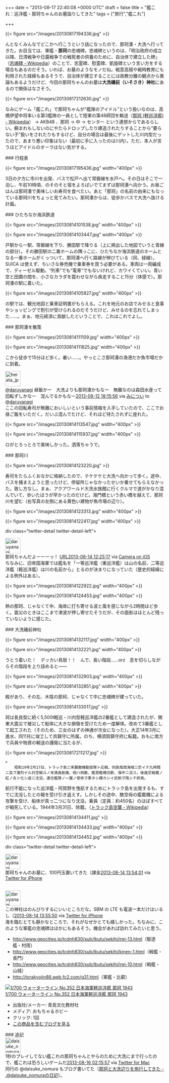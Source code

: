 
+++
date = "2013-08-17 22:40:08 +0000 UTC"
draft = false
title = "艦これ：巡洋艦・那珂ちゃんのお墓詣りしてきた"
tags = ["旅行","艦これ"]

+++


{{< figure src="/images/20130817194336.jpg"  >}}

んとなくみんなでどこかへ行こうという話になったので、那珂湊・大洗へ行ってきた。お目当ては、軍艦・**那珂**の忠魂碑。忠魂碑というのは、「明治政府の成立以降、日清戦争や日露戦争での戦死者の供養のために、自治体で建立した碑」（<a href="http://ja.wikipedia.org/wiki/%E5%BF%A0%E9%AD%82%E7%A2%91">忠魂碑 - Wikipedia</a>）のことで、忠霊碑、慰霊碑、凱旋碑という言い方をする場合もあるのだそう。いわば、お墓のようなモノだね。戦意高揚や戦時教育にも利用された経緯もあるそうで、自治体が建立することには政教分離の観点から異論もあるようだけど、今回の那珂ちゃんのお墓は**大洗磯前（いそさき）神社**にあるので関係はなさそう。

{{< figure src="/images/20130817212630.jpg"  >}}

なみにゲーム「艦これ」で那珂ちゃんが“艦隊のアイドル”という扱いなのは、高橋伊望中将率いる第3艦隊の一員として陸軍の第48師団を輸送（<a href="http://ja.wikipedia.org/wiki/%E9%82%A3%E7%8F%82_(%E8%BB%BD%E5%B7%A1%E6%B4%8B%E8%89%A6)">那珂 (軽巡洋艦) - Wikipedia</a>） → AKB48 、那珂 → 中 → センター という連想からであるらしい。頼まれもしないのにやたらドロップしたり建造されたりすることから“要らない子”扱いをされたりもするけど、自分の場合は最後にゲットした川内型だったので、あまり悪い印象はない（最初に手に入ったのは川内）。ただ、本人が言うほどアイドルのオーラはない気がする。

<div class="section">
    ### 行程表
    

{{< figure src="/images/20130817195436.jpg" width="400px" >}}

3日の夕方に市川を出発、バスで松戸へ出て常磐線を水戸へ。その日はそこで一泊し、午前10時頃、のそのそと宿をよろばいでてまずは那珂湊へ向かう。お昼ごはんは那珂湊で美味しいお寿司を食べたい。あと「那珂」の名前の由来にもなっている那珂川をちょっと見てみたい。那珂湊からは、徒歩かバスで大洗へ抜ける計画。

</div>
<div class="section">
    ### ひたちなか海浜鉄道
    

{{< figure src="/images/20130814101538.jpg" width="400px" >}}

{{< figure src="/images/20130814103447.jpg" width="400px" >}}

戸駅から一駅、常磐線を下り、勝田駅で降りる（上に掲出した地図でいうと青線の部分）。その勝田駅の二番ホームの隅っこに、ひたちなか海浜鉄道のホームとなる一番ホームがくっついて、那珂湊へ行く路線が伸びている（同、緑線）。SUICA は使えず、ちいさな券売機で乗車券を買う必要がある。車両は一両編成で、ディーゼル駆動。“列車”でも“電車”でもないけれど、カワイくていい。青い空と田圃の間を、小さなカラダを震わせながら疾走すること15分（体感で）。那珂湊の駅に着いた。

{{< figure src="/images/20130814105827.jpg" width="400px" >}}

の駅では、観光地図と乗車証明書がもらえる。これを地元のお店でみせると食事やショッピングで割引が受けられるのだそうだけど、みせるのを忘れてしまった……。まぁ、地元経済に貢献したということで、これはこれでよし。

</div>
<div class="section">
    ### 那珂湊を散策
    

{{< figure src="/images/20130814111109.jpg" width="400px" >}}

{{< figure src="/images/20130814111825.jpg" width="400px" >}}

こから徒歩で15分ほど歩く。暑い……。やっとこさ那珂湊の漁港だか魚市場だかに到着。<div class="twitter-detail twitter-detail-left"><div class="twitter-detail-user"><a class="twitter-user-screen-name" href="http://twitter.com/herata_jp"><img src="http://a0.twimg.com/profile_images/2511031509/profile_normal.png" alt="herata_jp" height="48" width="48"/></a></div><div class="twitter-detail-tweet">      @<a class="twitter-user-screen-name" href="http://twitter.com/daruyanagi" target="_top">daruyanagi</a> 昼飯かー　大洗よりも那珂湊かもなー　無難なのは森田水産って回転ずしかなー　混んでるかもなー<a href="http://twitter.com/herata_jp/status/366850529181179904" class="twitter-detail-info-permalink"><span class="twitter-detail-info-date">2013-08-12</span> <span class="twitter-detail-info-time">18:15:56</span></a> <span class="twitter-detail-info-source">via <a href="http://www.s-software.net/" rel="nofollow">みについ</a></span> to @<a href="http://twitter.com/daruyanagi/status/366782808645058561" class="twitter-user-screen-name">daruyanagi</a></div></div>ここの回転寿司が無難においしいという事前情報を入手していたので、ここでお昼ご飯をいただく。だいぶ混んでたけど、それほど待たされずに座れた。

{{< figure src="/images/20130814113547.jpg" width="400px" >}}

{{< figure src="/images/20130814115937.jpg" width="400px" >}}

ロがとろっとろで美味しかった。洒落ちゃうで。

</div>
<div class="section">
    ### 那珂川
    

{{< figure src="/images/20130814123220.jpg"  >}}

寿司をたらふくおなかに格納したので、テケテケと大洗へ向かって歩く。途中、バスを捕まえようと思ったけど、停留所じゃなかったせいか乗せてもらえなかった。致し方なし。まぁ、アクアワールド大洗水族館に行くクルマで道がかなり混んでいて、歩いたほうが早かったのだけど。海門橋という赤い橋を越えて、那珂川を望む（右写真の左側にある黄色い建物が魚市場の辺り）。

{{< figure src="/images/20130814123313.jpg" width="400px" >}}

{{< figure src="/images/20130814122417.jpg" width="400px" >}}

div class="twitter-detail twitter-detail-left"><div class="twitter-detail-user"><a class="twitter-user-screen-name" href="http://twitter.com/daruyanagi"><img src="http://a0.twimg.com/profile_images/344513261566764628/98e7ebed84ce60bbd996e7c37b3fffa7_normal.png" alt="daruyanagi" height="48" width="48"/></a></div><div class="twitter-detail-tweet">      那珂ちゃんだよーーーっ！ <a class="twitter-tweet-url" href="http://t.co/hEZBF0z527" target="_top"><span>URL</span></a><a href="http://twitter.com/daruyanagi/status/367487060145238016" class="twitter-detail-info-permalink"><span class="twitter-detail-info-date">2013-08-14</span> <span class="twitter-detail-info-time">12:25:17</span></a> <span class="twitter-detail-info-source">via <a href="http://www.apple.com" rel="nofollow">Camera on iOS</a></span></div></div>ちなみに、旧帝国海軍では艦名を「一等巡洋艦（重巡洋艦）は山の名前、二等巡洋艦（軽巡洋艦）は川の名前から」とるのが決まりになっていた（歴史的経緯による例外はある）。

{{< figure src="/images/20130814122922.jpg" width="400px" >}}

{{< figure src="/images/20130814124453.jpg" width="400px" >}}

熱の那珂、じゃなくて中、海岸に打ち寄せる波と風を感じながら2時間ほど歩く。震災のときはここまで津波が押し寄せたそうだが、その面影はほとんど残っていないように感じた。

</div>
<div class="section">
    ### 大洗磯前神社
    

{{< figure src="/images/20130814132117.jpg" width="400px" >}}

{{< figure src="/images/20130814132221.jpg" width="400px" >}}

うとう着いた！　デッカい鳥居！！　んで、長い階段……orz　息を切らしながらその階段を上り詰めると――

{{< figure src="/images/20130814132903.jpg" width="400px" >}}

{{< figure src="/images/20130814132851.jpg" width="400px" >}}

殿があり、その左、木陰の那珂、じゃなくて中に忠魂碑が建っていた。

{{< figure src="/images/20130814133017.jpg"  >}}

珂は長良型に続く5,500t軽巡・川内型軽巡洋艦の2番艦として建造されたが、関東大震災で被災して船体に大きな損傷を受けたため一度解体。改めて3番艦として起工された（そのため、三女のはずの神通が次女になった）。大正14年3月に進水、同11月に竣工して呉鎮守に所属。のち、横須賀鎮守府に転籍。おもに南方で兵員や物資の輸送の護衛に当たるが、

{{< figure src="/images/20130817211217.jpg"  >}}

    >
        昭和19年2月17日、トラック島ニ来襲敵機動部隊ト応戦、同島南西海域ニ於イテ九時間ニ及ブ激烈ナル対空戦斗ノ末満身創痍、砲ハ飛散、艦首艦橋切断、海中ニ没ス。後進交戦魔ノ紅ノ炎ト化シ遂ニ沈没。連合艦隊ノ一翼ノ使命ヲ果タシ輝カシイ武勲ヲ残シテ終焉。

    
航行不能になった巡洋艦・阿賀野を曳航するためにトラック島を出発するも、すでに沈没したとの報を受け引き返えす。しかしその途中、敵空母の艦載機による攻撃を受け、船体が真っ二つになり沈没。乗員（定員：約450名）のほぼすべてが戦死している。1944年3月31日、除籍。（<a href="http://ja.wikipedia.org/wiki/%E3%83%88%E3%83%A9%E3%83%83%E3%82%AF%E5%B3%B6%E7%A9%BA%E8%A5%B2">トラック島空襲 - Wikipedia</a>）

{{< figure src="/images/20130814134411.jpg"  >}}

{{< figure src="/images/20130814134433.jpg" width="400px" >}}

{{< figure src="/images/20130814134452.jpg" width="400px" >}}

div class="twitter-detail twitter-detail-left"><div class="twitter-detail-user"><a class="twitter-user-screen-name" href="http://twitter.com/daruyanagi"><img src="http://a0.twimg.com/profile_images/344513261566764628/98e7ebed84ce60bbd996e7c37b3fffa7_normal.png" alt="daruyanagi" height="48" width="48"/></a></div><div class="twitter-detail-tweet">      那珂ちゃんのお墓に、100円玉置いてきた（課金<a href="http://twitter.com/daruyanagi/status/367509392570068992" class="twitter-detail-info-permalink"><span class="twitter-detail-info-date">2013-08-14</span> <span class="twitter-detail-info-time">13:54:01</span></a> <span class="twitter-detail-info-source">via <a href="http://twitter.com/download/iphone" rel="nofollow">Twitter for iPhone</a></span></div></div><br/>
<div class="twitter-detail twitter-detail-left"><div class="twitter-detail-user"><a class="twitter-user-screen-name" href="http://twitter.com/daruyanagi"><img src="http://a0.twimg.com/profile_images/344513261566764628/98e7ebed84ce60bbd996e7c37b3fffa7_normal.png" alt="daruyanagi" height="48" width="48"/></a></div><div class="twitter-detail-tweet">      この神社はのんびりするにいいところだな。SBM の LTE も電波一本だけはいるし（<a href="http://twitter.com/daruyanagi/status/367509848587370496" class="twitter-detail-info-permalink"><span class="twitter-detail-info-date">2013-08-14</span> <span class="twitter-detail-info-time">13:55:50</span></a> <span class="twitter-detail-info-source">via <a href="http://twitter.com/download/iphone" rel="nofollow">Twitter for iPhone</a></span></div></div>海を臨むとても静かなところで、それがなぜかとても嬉しかった。ちなみに、このような軍艦の忠魂碑はほかにもあるそう。機会があれば訪れてみたいと思う。

<ul>
<li><a href="http://www.geocities.jp/tcdnh830/sub/ibutu/sekihi/irei-13.html">http://www.geocities.jp/tcdnh830/sub/ibutu/sekihi/irei-13.html</a>（駆逐艦・村雨）</li>
<li><a href="http://www.geocities.jp/tcdnh830/sub/ibutu/sekihi/kinen-1.html">http://www.geocities.jp/tcdnh830/sub/ibutu/sekihi/kinen-1.html</a>（戦艦・長門）</li>
<li><a href="http://www.geocities.jp/tcdnh830/sub/ibutu/sekihi/irei-10.html">http://www.geocities.jp/tcdnh830/sub/ibutu/sekihi/irei-10.html</a>（戦艦・山城）</li>
<li><a href="http://torakyojin88.web.fc2.com/g31.html">http://torakyojin88.web.fc2.com/g31.html</a>（軍艦・比叡）</li>
</ul><div class="hatena-asin-detail"><a href="http://www.amazon.co.jp/exec/obidos/ASIN/B0019TVWAI/bestylesnet-22/"><img src="http://ecx.images-amazon.com/images/I/319PbE9xJxL._SL160_.jpg" class="hatena-asin-detail-image" alt="1/700 ウォーターライン No.352 日本海軍軽巡洋艦 那珂 1943" title="1/700 ウォーターライン No.352 日本海軍軽巡洋艦 那珂 1943"/></a><div class="hatena-asin-detail-info"><a href="http://www.amazon.co.jp/exec/obidos/ASIN/B0019TVWAI/bestylesnet-22/">1/700 ウォーターライン No.352 日本海軍軽巡洋艦 那珂 1943</a><ul><li><span class="hatena-asin-detail-label">出版社/メーカー:</span> 青島文化教材社</li><li><span class="hatena-asin-detail-label">メディア:</span> おもちゃ＆ホビー</li><li> <span class="hatena-asin-detail-label">クリック</span>: 1回</li><li><a href="http://d.hatena.ne.jp/asin/B0019TVWAI/bestylesnet-22" target="_blank">この商品を含むブログを見る</a></li></ul></div><div class="hatena-asin-detail-foot"></div></div>

</div>
<div class="section">
    ### 追記
    <div class="twitter-detail twitter-detail-left"><div class="twitter-detail-user"><a class="twitter-user-screen-name" href="http://twitter.com/daisuke_nomura"><img src="http://a0.twimg.com/profile_images/3461978820/27a93d7995b020b12ac9b1a2d8d7fdb0_normal.jpeg" alt="daisuke_nomura" height="48" width="48"/></a></div><div class="twitter-detail-tweet">      1秒のプレイしてない艦これの那珂ちゃんとやらのために大洗にまで行ったので、艦これは恐ろしいゲームだ<a href="http://twitter.com/daisuke_nomura/status/368058492042477569" class="twitter-detail-info-permalink"><span class="twitter-detail-info-date">2013-08-16</span> <span class="twitter-detail-info-time">02:15:57</span></a> <span class="twitter-detail-info-source">via <a href="http://itunes.apple.com/us/app/twitter/id409789998?mt=12" rel="nofollow">Twitter for Mac</a></span></div></div>同行の @daisuke_nomura もブログ書いてた（<a href="http://daisukenomura.hatenablog.com/entry/2013/08/17/194755">那珂と大洗辺りを旅行してきた - .@daisuke_nomuraの日記</a>）。

</div>

